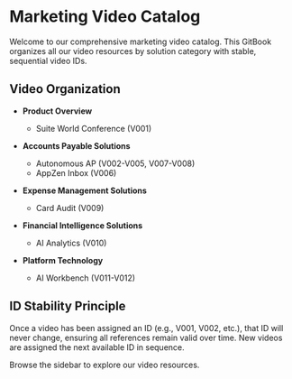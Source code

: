 # Marketing Video Catalog

Welcome to our comprehensive marketing video catalog. This GitBook organizes all our video resources by solution category with stable, sequential video IDs.

## Video Organization

- **Product Overview**
  - Suite World Conference (V001)

- **Accounts Payable Solutions**
  - Autonomous AP (V002-V005, V007-V008)
  - AppZen Inbox (V006)

- **Expense Management Solutions**
  - Card Audit (V009)

- **Financial Intelligence Solutions**
  - AI Analytics (V010)

- **Platform Technology**
  - AI Workbench (V011-V012)

## ID Stability Principle

Once a video has been assigned an ID (e.g., V001, V002, etc.), that ID will never change, ensuring all references remain valid over time. New videos are assigned the next available ID in sequence.

Browse the sidebar to explore our video resources.
